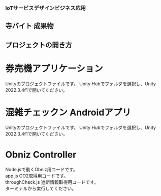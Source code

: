 ### IoTサービスデザインビジネス応用
## 寺バイト 成果物

## プロジェクトの開き方
# 券売機アプリケーション
Unityのプロジェクトファイルです。
Unity Hubでフォルダを選択し、Unity 2022.3.4f1で開いてください。
# 混雑チェックン Androidアプリ
Unityのプロジェクトファイルです。
Unity Hubでフォルダを選択し、Unity 2022.3.4f1で開いてください。
# Obniz Controller
Node.jsで動くObniz用コードです。
<br>app.js CO2取得用コードです。
<br>throughCheck.js 遮断情報取得用コードです。
<br>ターミナルから実行してください。
